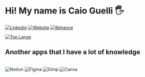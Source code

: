
# Hi! My name is Caio Guelli 🖐️

[![Linkedin](https://img.shields.io/badge/LinkedIn-0077B5?style=for-the-badge&logo=linkedin&logoColor=white)](https://www.linkedin.com/in/caio-guelli-465b192a0/)
[![Website](https://img.shields.io/badge/Vercel-000000?style=for-the-badge&logo=vercel&logoColor=white)](https://portfolio-psi-green-76.vercel.app/)
[![Behance](https://img.shields.io/badge/-Behance-blue?style=for-the-badge&logo=behance&logoColor=white)]()


[![Top Langs](https://github-readme-stats.vercel.app/api/top-langs/?username=CagiestAce&layout=donut-vertical&theme=transparent&hide_border=true&text_color=0ac740&title_color=0ac740&langs_count=10)](https://github.com/CagiestAce/github-readme-stats)

## Another apps that I have a lot of knowledge

<div style="display: inline_block"></br>
    <img align="center" alt="Notion" src="https://img.shields.io/badge/Notion-000000?style=for-the-badge&logo=notion&logoColor=white" />
    <img align="center" alt="Figma" src="https://img.shields.io/badge/Figma-F24E1E?style=for-the-badge&logo=figma&logoColor=white" />
    <img align="center" alt="Gimp" src="https://img.shields.io/badge/gimp-5C5543?style=for-the-badge&logo=gimp&logoColor=white" />
    <img align="center" alt="Canva" src="https://img.shields.io/badge/Canva-%2300C4CC.svg?&style=for-the-badge&logo=Canva&logoColor=white" />
</div>

